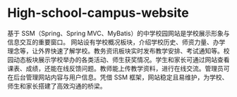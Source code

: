 # High-school-campus-website
基于 SSM（Spring、Spring MVC、MyBatis）的中学校园网站是学校展示形象与信息交互的重要窗口。  网站设有学校概况板块，介绍学校历史、师资力量、办学理念等，让外界快速了解学校。教务资讯板块实时发布教学安排、考试通知等。校园动态板块展示学校举办的各类活动、师生获奖情况。学生和家长可通过网站查看课表、成绩，还能在线反馈问题。教师能上传教学资料，进行在线交流。管理员可在后台管理网站内容与用户信息。凭借 SSM 框架，网站稳定且易维护，为学校、师生和家长搭建了高效沟通的桥梁。 
